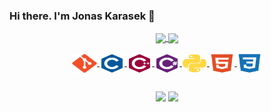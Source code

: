 ### Hi there. I'm Jonas Karasek 👋

<div align="center">
  <a href="https://github.com/jonasKarasek">
  <img align="center" height="180em" src="https://github-readme-stats.vercel.app/api/top-langs/?username=jonasKarasek&card_width=240&layout=compact&langs_count=10 &border_radius=15&bg_color=000000&border_color=ffff00&hide_border=true&title_color=FF7800&text_color=00C618"/>
  <img align="center" height="180em" src="https://github-readme-stats.vercel.app/api?username=jonasKarasek&show_icons=true&include_all_commits=true&count_private=true&border_radius=15&bg_color=000000&border_color=ffff00&hide_rank=true&hide_border=true&title_color=FF7800&text_color=00C618&icon_color=133CAC"/>
   </div>
  
<div align="center" style="display: inline_block"><br>  
  <img align="center" alt="Jonas-Git" height="30" width="40" src="https://raw.githubusercontent.com/devicons/devicon/master/icons/git/git-plain.svg">
  <img align="center" alt="Jonas-C" height="30" width="40" src="https://raw.githubusercontent.com/devicons/devicon/master/icons/c/c-plain.svg">
  <img align="center" alt="Jonas-Cplusplus" height="30" width="40" src="https://raw.githubusercontent.com/devicons/devicon/master/icons/cplusplus/cplusplus-plain.svg">
  <img align="center" alt="Jonas-Csharp" height="30" width="40" src="https://raw.githubusercontent.com/devicons/devicon/master/icons/csharp/csharp-plain.svg">
  <img align="center" alt="Jonas-Python" height="30" width="40" src="https://raw.githubusercontent.com/devicons/devicon/master/icons/python/python-plain.svg">
  <img align="center" alt="Jonas-HTML" height="30" width="40" src="https://raw.githubusercontent.com/devicons/devicon/master/icons/html5/html5-plain.svg">
  <img align="center" alt="Jonas-CSS" height="30" width="40" src="https://raw.githubusercontent.com/devicons/devicon/master/icons/css3/css3-plain.svg">
</div>
  
  ##
  
<div align="center">
  <a href = "mailto:jonas.karasek@hotmail.com"><img src="https://img.shields.io/badge/-email-%23333?style=for-the-badge&logo=gmail&logoColor=white" target="_blank"></a>
  <a href="https://www.linkedin.com/in/jkarasek" target="_blank"><img src="https://img.shields.io/badge/-LinkedIn-%230077B5?style=for-the-badge&logo=linkedin&logoColor=white" target="_blank"></a> 
  
</div>
